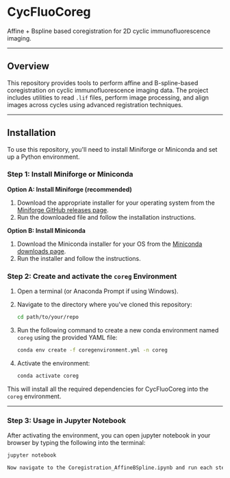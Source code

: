 # CycFluoCoreg

Affine + Bspline based coregistration for 2D cyclic immunofluorescence imaging.

---

## Overview

This repository provides tools to perform affine and B-spline-based coregistration on cyclic immunofluorescence imaging data. The project includes utilities to read `.lif` files, perform image processing, and align images across cycles using advanced registration techniques.

---

## Installation

To use this repository, you'll need to install Miniforge or Miniconda and set up a Python environment.

### Step 1: Install Miniforge or Miniconda

**Option A: Install Miniforge (recommended)**

1. Download the appropriate installer for your operating system from the [Miniforge GitHub releases page](https://github.com/conda-forge/miniforge/releases).
2. Run the downloaded file and follow the installation instructions.

**Option B: Install Miniconda**

1. Download the Miniconda installer for your OS from the [Miniconda downloads page](https://docs.conda.io/en/latest/miniconda.html).
2. Run the installer and follow the instructions.

### Step 2: Create and activate the `coreg` Environment

1. Open a terminal (or Anaconda Prompt if using Windows).
2. Navigate to the directory where you've cloned this repository:

    ```bash
    cd path/to/your/repo
    ```

3. Run the following command to create a new conda environment named `coreg` using the provided YAML file:

    ```bash
    conda env create -f coregenvironment.yml -n coreg
    ```

4. Activate the environment:

    ```bash
    conda activate coreg
    ```

This will install all the required dependencies for CycFluoCoreg into the `coreg` environment.

---

### Step 3: Usage in Jupyter Notebook

After activating the environment, you can open jupyter notebook in your browser by typing the following into the terminal:

```bash
jupyter notebook

Now navigate to the Coregistration_AffineBSpline.ipynb and run each step with Cntrl + Enter
